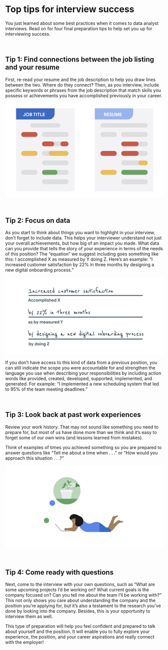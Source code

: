 # Top tips for interview success

You just learned about some best practices when it comes to data analyst interviews. Read on for four final preparation tips to help set you up for interviewing success.

&nbsp;

## Tip 1: Find connections between the job listing and your resume

First, re-read your resume and the job description to help you draw lines between the two. Where do they connect? Then, as you interview, include specific keywords or phrases from the job description that match skills you possess or achievements you have accomplished previously in your career. 

![img](img/tip1.png)

&nbsp;

## Tip 2: Focus on data

As you start to think about things you want to highlight in your interview, don’t forget to include data. This helps your interviewer understand not just your overall achievements, but how big of an impact you made. What data can you provide that tells the story of your experience in terms of the needs of this position? The “equation” we suggest including goes something like this: I accomplished X as measured by Y doing Z. Here’s an example: “I increased customer satisfaction by 22% in three months by designing a new digital onboarding process.”

![img](img/tip2.png)

If you don’t have access to this kind of data from a previous position, you can still indicate the scope you were accountable for and strengthen the language you use when describing your responsibilities by including action words like provided, created, developed, supported, implemented, and generated. For example: “I implemented a new scheduling system that led to 95% of the team meeting deadlines.” 

&nbsp;

## Tip 3: Look back at past work experiences

Review your work history. That may not sound like something you need to prepare for, but most of us have done more than we think and it’s easy to forget some of our own wins (and lessons learned from mistakes). 

Think of examples of times you achieved something so you are prepared to answer questions  like “Tell me about a time when . . .” or “How would you approach this situation . . .?" 

![img](img/tip3.png)

&nbsp;

## Tip 4: Come ready with questions

Next, come to the interview with your own questions, such as “What are some upcoming projects I’d be working on? What current goals is the company focused on? Can you tell me about the team I’ll be working with?” This not only shows you care about understanding the company and the position you’re applying for, but it’s also a testament to the research you’ve done by looking into the company. Besides, this is your opportunity to interview them as well. 

This type of preparation will help you feel confident and prepared to talk about yourself and the position. It will enable you to fully explore your experience, the position, and your career aspirations and really connect with the employer! 
